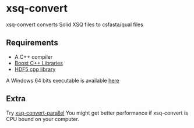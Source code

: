 xsq-convert
===========
xsq-convert converts Solid XSQ files to csfasta/qual files

Requirements
-------------
- A C++ compiler
- [Boost C++ Libraries](http://www.boost.org)
- [HDF5 cpp library](http://www.hdfgroup.org/HDF5/doc/cpplus_RM/)

A Windows 64 bits executable is available [here](https://drive.google.com/file/d/0B4EkPQ4ESUlsTDgzN2dPdl9OeGs/edit?usp=sharing)

Extra
-------------
Try [xsq-convert-parallel](https://github.com/fplaza/xsq-convert-parallel)
You might get better performance if xsq-convert is CPU bound on your computer.

